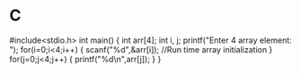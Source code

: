 # C
#include<stdio.h>
int main()
{
 int arr[4];
 int i, j;
 printf("Enter 4 array element: ");
 for(i=0;i<4;i++)
 {
  scanf("%d",&arr[i]);    //Run time array initialization
 }
 for(j=0;j<4;j++)
 {
  printf("%d\n",arr[j]);
 }
}
